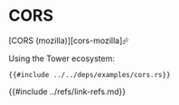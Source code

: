 # CORS

[CORS (mozilla)][cors-mozilla]⮳

Using the Tower ecosystem:

```rust,editable,noplayground,ignore
{{#include ../../deps/examples/cors.rs}}
```

{{#include ../refs/link-refs.md}}
